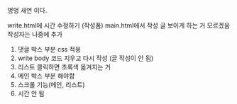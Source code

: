 멍멍
새연 이다.

write.html에 시간 수정하기 (작성폼)
main.html에서 작성 글 보이게 하는 거 모르겠음
작성자는 나중에 추가

1. 댓글 박스 부분 css 적용
2. write body 코드 지우고 다시 작성 (글 작성이 안 됨)
3. 리스트 클릭하면 초록색 옮겨지는 거
4. 메인 박스 부분 해야함
5. 스크롤 기능(메인, 리스트)
6. 시간 안 됨